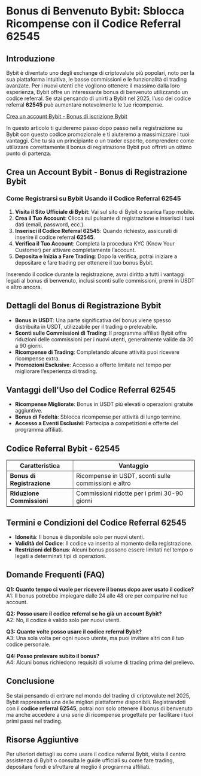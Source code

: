 <h1>Bonus di Benvenuto Bybit: Sblocca Ricompense con il Codice Referral 62545</h1>

<h2>Introduzione</h2>
<p>
        Bybit è diventato uno degli exchange di criptovalute più popolari, noto per la sua piattaforma intuitiva, le basse commissioni e le funzionalità di trading avanzate. 
        Per i nuovi utenti che vogliono ottenere il massimo dalla loro esperienza, Bybit offre un interessante bonus di benvenuto utilizzando un codice referral. 
        Se stai pensando di unirti a Bybit nel 2025, l’uso del codice referral <strong>62545</strong> può aumentare notevolmente le tue ricompense.
</p>

<a href="https://partner.bybit.com/b/62545">Crea un account Bybit - Bonus di iscrizione Bybit</a>

<p>
        In questo articolo ti guideremo passo dopo passo nella registrazione su Bybit con questo codice promozionale e ti aiuteremo a massimizzare i tuoi vantaggi. 
        Che tu sia un principiante o un trader esperto, comprendere come utilizzare correttamente il bonus di registrazione Bybit può offrirti un ottimo punto di partenza.
</p>

<h2>Crea un Account Bybit - Bonus di Registrazione Bybit</h2>

<h3>Come Registrarsi su Bybit Usando il Codice Referral 62545</h3>
<ol>
        <li><strong>Visita il Sito Ufficiale di Bybit</strong>: Vai sul sito di Bybit o scarica l’app mobile.</li>
        <li><strong>Crea il Tuo Account</strong>: Clicca sul pulsante di registrazione e inserisci i tuoi dati (email, password, ecc.).</li>
        <li><strong>Inserisci il Codice Referral 62545</strong>: Quando richiesto, assicurati di inserire il codice referral <strong>62545</strong>.</li>
        <li><strong>Verifica il Tuo Account</strong>: Completa la procedura KYC (Know Your Customer) per attivare completamente l’account.</li>
        <li><strong>Deposita e Inizia a Fare Trading</strong>: Dopo la verifica, potrai iniziare a depositare e fare trading per ottenere il tuo bonus Bybit.</li>
</ol>
<p>
Inserendo il codice durante la registrazione, avrai diritto a tutti i vantaggi legati al bonus di benvenuto, inclusi sconti sulle commissioni, premi in USDT e altro ancora.
</p>

<h2>Dettagli del Bonus di Registrazione Bybit</h2>
<ul>
        <li><strong>Bonus in USDT</strong>: Una parte significativa del bonus viene spesso distribuita in USDT, utilizzabile per il trading o prelevabile.</li>
        <li><strong>Sconti sulle Commissioni di Trading</strong>: Il programma affiliati Bybit offre riduzioni delle commissioni per i nuovi utenti, generalmente valide da 30 a 90 giorni.</li>
        <li><strong>Ricompense di Trading</strong>: Completando alcune attività puoi ricevere ricompense extra.</li>
        <li><strong>Promozioni Esclusive</strong>: Accesso a offerte limitate nel tempo per migliorare l’esperienza di trading.</li>
</ul>

<h2>Vantaggi dell'Uso del Codice Referral 62545</h2>
<ul>
        <li><strong>Ricompense Migliorate</strong>: Bonus in USDT più elevati o operazioni gratuite aggiuntive.</li>
        <li><strong>Bonus di Fedeltà</strong>: Sblocca ricompense per attività di lungo termine.</li>
        <li><strong>Accesso a Eventi Esclusivi</strong>: Partecipa a competizioni e offerte del programma affiliati.</li>
</ul>

<h2>Codice Referral Bybit - 62545</h2>
<table border="1" cellpadding="8" cellspacing="0">
<thead>
            <tr>
                <th>Caratteristica</th>
                <th>Vantaggio</th>
            </tr>
        </thead>
        <tbody>
            <tr>
                <td><strong>Bonus di Registrazione</strong></td>
                <td>Ricompense in USDT, sconti sulle commissioni e altro</td>
            </tr>
            <tr>
                <td><strong>Riduzione Commissioni</strong></td>
                <td>Commissioni ridotte per i primi 30-90 giorni</td>
            </tr>
        </tbody>
</table>

<h2>Termini e Condizioni del Codice Referral 62545</h2>
<ul>
        <li><strong>Idoneità</strong>: Il bonus è disponibile solo per nuovi utenti.</li>
        <li><strong>Validità del Codice</strong>: Il codice va inserito al momento della registrazione.</li>
        <li><strong>Restrizioni del Bonus</strong>: Alcuni bonus possono essere limitati nel tempo o legati a determinati tipi di operazioni.</li>
</ul>

<h2>Domande Frequenti (FAQ)</h2>
<p><strong>Q1: Quanto tempo ci vuole per ricevere il bonus dopo aver usato il codice?</strong><br>
A1: Il bonus potrebbe impiegare dalle 24 alle 48 ore per comparire nel tuo account.</p>

<p><strong>Q2: Posso usare il codice referral se ho già un account Bybit?</strong><br>
A2: No, il codice è valido solo per nuovi utenti.</p>

<p><strong>Q3: Quante volte posso usare il codice referral Bybit?</strong><br>
A3: Una sola volta per ogni nuovo utente, ma puoi invitare altri con il tuo codice personale.</p>

<p><strong>Q4: Posso prelevare subito il bonus?</strong><br>
A4: Alcuni bonus richiedono requisiti di volume di trading prima del prelievo.</p>

<h2>Conclusione</h2>
<p>
Se stai pensando di entrare nel mondo del trading di criptovalute nel 2025, Bybit rappresenta una delle migliori piattaforme disponibili. 
Registrandoti con il <strong>codice referral 62545</strong>, potrai non solo ottenere il bonus di benvenuto ma anche accedere a una serie di ricompense progettate per facilitare i tuoi primi passi nel trading.
</p>

<h2>Risorse Aggiuntive</h2>
<p>
Per ulteriori dettagli su come usare il codice referral Bybit, visita il centro assistenza di Bybit o consulta le guide ufficiali 
su come fare trading, depositare fondi e sfruttare al meglio il programma affiliati.
</p>

</body>
</html>
